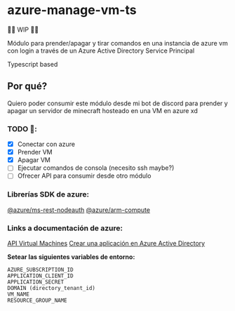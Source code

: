 # azure-manage-vm-ts
🚨🚧 WIP 🚧🚨

Módulo para prender/apagar y tirar comandos en una instancia de azure vm con login a través de un Azure Active Directory Service Principal

Typescript based

## Por qué?
Quiero poder consumir este módulo desde mi bot de discord para prender y apagar un servidor de minecraft
hosteado en una VM en azure xd

### TODO 📝:

- [X] Conectar con azure
- [X] Prender VM
- [X] Apagar VM
- [ ] Ejecutar comandos de consola (necesito ssh maybe?)
- [ ] Ofrecer API para consumir desde otro módulo

### Librerías SDK de azure:
[@azure/ms-rest-nodeauth](https://github.com/Azure/ms-rest-nodeauth)
[@azure/arm-compute](https://github.com/Azure/azure-sdk-for-js/tree/master/sdk/compute/arm-compute)

### Links a documentación de azure:
[API Virtual Machines](https://docs.microsoft.com/en-us/rest/api/compute/virtualmachines)
[Crear una aplicación en Azure Active Directory](https://docs.microsoft.com/en-us/azure/active-directory/develop/quickstart-register-app)


**Setear las siguientes variables de entorno:**
```
AZURE_SUBSCRIPTION_ID
APPLICATION_CLIENT_ID
APPLICATION_SECRET
DOMAIN (directory_tenant_id)
VM_NAME
RESOURCE_GROUP_NAME
```
